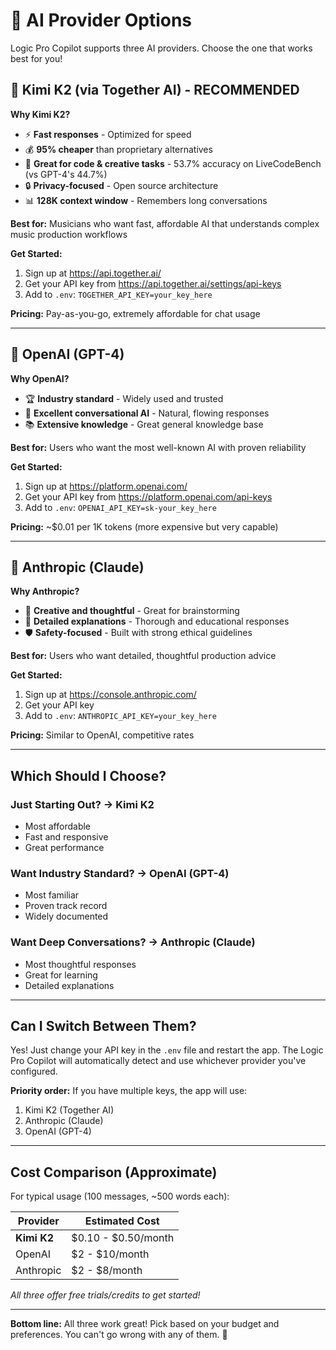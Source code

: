 # 🤖 AI Provider Options

Logic Pro Copilot supports three AI providers. Choose the one that works best for you!

## 🌟 Kimi K2 (via Together AI) - **RECOMMENDED**

**Why Kimi K2?**
- ⚡ **Fast responses** - Optimized for speed
- 💰 **95% cheaper** than proprietary alternatives
- 🎯 **Great for code & creative tasks** - 53.7% accuracy on LiveCodeBench (vs GPT-4's 44.7%)
- 🔒 **Privacy-focused** - Open source architecture
- 📊 **128K context window** - Remembers long conversations

**Best for:** Musicians who want fast, affordable AI that understands complex music production workflows

**Get Started:**
1. Sign up at https://api.together.ai/
2. Get your API key from https://api.together.ai/settings/api-keys
3. Add to `.env`: `TOGETHER_API_KEY=your_key_here`

**Pricing:** Pay-as-you-go, extremely affordable for chat usage

---

## 🧠 OpenAI (GPT-4)

**Why OpenAI?**
- 🏆 **Industry standard** - Widely used and trusted
- 💬 **Excellent conversational AI** - Natural, flowing responses
- 📚 **Extensive knowledge** - Great general knowledge base

**Best for:** Users who want the most well-known AI with proven reliability

**Get Started:**
1. Sign up at https://platform.openai.com/
2. Get your API key from https://platform.openai.com/api-keys
3. Add to `.env`: `OPENAI_API_KEY=sk-your_key_here`

**Pricing:** ~$0.01 per 1K tokens (more expensive but very capable)

---

## 🤝 Anthropic (Claude)

**Why Anthropic?**
- 🎨 **Creative and thoughtful** - Great for brainstorming
- 📖 **Detailed explanations** - Thorough and educational responses
- 🛡️ **Safety-focused** - Built with strong ethical guidelines

**Best for:** Users who want detailed, thoughtful production advice

**Get Started:**
1. Sign up at https://console.anthropic.com/
2. Get your API key
3. Add to `.env`: `ANTHROPIC_API_KEY=your_key_here`

**Pricing:** Similar to OpenAI, competitive rates

---

## Which Should I Choose?

### Just Starting Out? → **Kimi K2**
- Most affordable
- Fast and responsive
- Great performance

### Want Industry Standard? → **OpenAI (GPT-4)**
- Most familiar
- Proven track record
- Widely documented

### Want Deep Conversations? → **Anthropic (Claude)**
- Most thoughtful responses
- Great for learning
- Detailed explanations

---

## Can I Switch Between Them?

Yes! Just change your API key in the `.env` file and restart the app. The Logic Pro Copilot will automatically detect and use whichever provider you've configured.

**Priority order:** If you have multiple keys, the app will use:
1. Kimi K2 (Together AI)
2. Anthropic (Claude)
3. OpenAI (GPT-4)

---

## Cost Comparison (Approximate)

For typical usage (100 messages, ~500 words each):

| Provider | Estimated Cost |
|----------|---------------|
| **Kimi K2** | $0.10 - $0.50/month |
| OpenAI | $2 - $10/month |
| Anthropic | $2 - $8/month |

*All three offer free trials/credits to get started!*

---

**Bottom line:** All three work great! Pick based on your budget and preferences. You can't go wrong with any of them. 🎵

